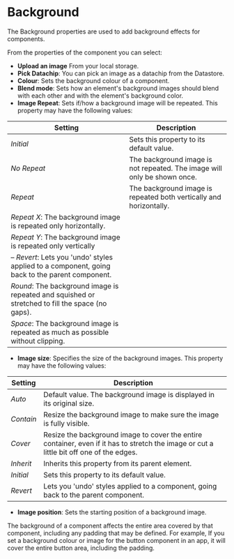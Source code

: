 # Background

The Background properties are used to add background effects for components.

From the properties of the component you can select:
- **Upload an image** From your local storage.
- **Pick Datachip**: You can pick an image as a datachip from the Datastore. 
- **Colour**: Sets the background colour of a component.
- **Blend mode**: Sets how an element's background images should blend with each other and with the element's background color.
- **Image Repeat**: Sets if/how a background image will be repeated. This property may have the following values:
 
| Setting | Description |
| --- | --- |
| _Initial_ | Sets this property to its default value. |
| _No Repeat_ | The background image is not repeated. The image will only be shown once. |
| _Repeat_ | The background image is repeated both vertically and horizontally. |
| _Repeat X_: The background image is repeated only horizontally. |
| _Repeat Y_: The background image is repeated only vertically |
| – _Revert_: Lets you 'undo' styles applied to a component, going back to the parent component. |
| _Round_: The background image is repeated and squished or stretched to fill the space (no gaps). |
 | _Space_: The background image is repeated as much as possible without clipping.|

- **Image size**: Specifies the size of the background images. This property may have the following values:

| Setting | Description |
| --- | --- |
| _Auto_ | Default value. The background image is displayed in its original size. |
| _Contain_ | Resize the background image to make sure the image is fully visible. |
| _Cover_ | Resize the background image to cover the entire container, even if it has to stretch the image or cut a little bit off one of the edges. |
| _Inherit_ | Inherits this property from its parent element. |
| _Initial_ | Sets this property to its default value. |
| _Revert_ | Lets you 'undo' styles applied to a component, going back to the parent component. |
  
- **Image position**: Sets the starting position of a background image.

The background of a component affects the entire area covered by that component, including any padding that may be defined. For example, If you set a background colour or image for the button component in an app, it will cover the entire button area, including the padding.
